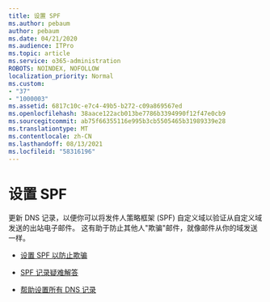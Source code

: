 ```yaml
---
title: 设置 SPF
ms.author: pebaum
author: pebaum
ms.date: 04/21/2020
ms.audience: ITPro
ms.topic: article
ms.service: o365-administration
ROBOTS: NOINDEX, NOFOLLOW
localization_priority: Normal
ms.custom:
- "37"
- "1000003"
ms.assetid: 6817c10c-e7c4-49b5-b272-c09a869567ed
ms.openlocfilehash: 38aace122acb013be7786b3394990f12f47e0cb9
ms.sourcegitcommit: ab75f66355116e995b3cb5505465b31989339e28
ms.translationtype: MT
ms.contentlocale: zh-CN
ms.lasthandoff: 08/13/2021
ms.locfileid: "58316196"
---
```

# <a name="set-up-spf"></a>设置 SPF

更新 DNS 记录，以便你可以将发件人策略框架 (SPF) 自定义域以验证从自定义域发送的出站电子邮件。 这有助于防止其他人"欺骗"邮件，就像邮件从你的域发送一样。
  
- [设置 SPF 以防止欺骗](https://docs.microsoft.com/microsoft-365/security/office-365-security/set-up-spf-in-office-365-to-help-prevent-spoofing)

- [SPF 记录疑难解答](https://docs.microsoft.com/microsoft-365/security/office-365-security/how-office-365-uses-spf-to-prevent-spoofing#SPFTroubleshoot)

- [帮助设置所有 DNS 记录](https://docs.microsoft.com/microsoft-365/admin/get-help-with-domains/create-dns-records-at-any-dns-hosting-provider)
